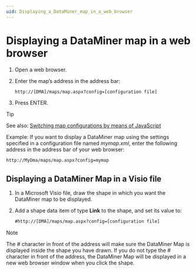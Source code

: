 ```yaml
---
uid: Displaying_a_DataMiner_map_in_a_web_browser
---
```


# Displaying a DataMiner map in a web browser

1. Open a web browser.

2. Enter the map’s address in the address bar:

    ```txt
    http://[DMA]/maps/map.aspx?config=[configuration file]
    ```

3. Press ENTER.

> [!TIP]
> See also:
> [Switching map configurations by means of JavaScript](xref:Switching_map_configurations_by_means_of_JavaScript)

Example: If you want to display a DataMiner map using the settings specified in a configuration file named *mymap.xml*, enter the following address in the address bar of your web browser:

```txt
http://MyDma/maps/map.aspx?config=mymap
```

## Displaying a DataMiner Map in a Visio file

1. In a Microsoft Visio file, draw the shape in which you want the DataMiner map to be displayed.

2. Add a shape data item of type **Link** to the shape, and set its value to:

    ```txt
    #http://[DMA]/maps/map.aspx?config=[configuration file]
    ```

> [!NOTE]
> The # character in front of the address will make sure the DataMiner Map is displayed inside the shape you have drawn. If you do not type the # character in front of the address, the DataMiner Map will be displayed in a new web browser window when you click the shape.
>
